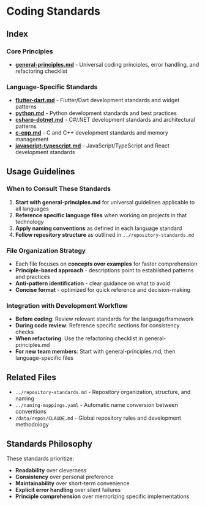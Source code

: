 # Coding Standards

## Index

### Core Principles
- [**general-principles.md**](./general-principles.md) - Universal coding principles, error handling, and refactoring checklist

### Language-Specific Standards
- [**flutter-dart.md**](./flutter-dart.md) - Flutter/Dart development standards and widget patterns
- [**python.md**](./python.md) - Python development standards and best practices
- [**csharp-dotnet.md**](./csharp-dotnet.md) - C#/.NET development standards and architectural patterns
- [**c-cpp.md**](./c-cpp.md) - C and C++ development standards and memory management
- [**javascript-typescript.md**](./javascript-typescript.md) - JavaScript/TypeScript and React development standards

## Usage Guidelines

### When to Consult These Standards
1. **Start with general-principles.md** for universal guidelines applicable to all languages
2. **Reference specific language files** when working on projects in that technology
3. **Apply naming conventions** as defined in each language standard
4. **Follow repository structure** as outlined in `../repository-standards.md`

### File Organization Strategy
- Each file focuses on **concepts over examples** for faster comprehension
- **Principle-based approach** - descriptions point to established patterns and practices
- **Anti-pattern identification** - clear guidance on what to avoid
- **Concise format** - optimized for quick reference and decision-making

### Integration with Development Workflow
- **Before coding**: Review relevant standards for the language/framework
- **During code review**: Reference specific sections for consistency checks
- **When refactoring**: Use the refactoring checklist in general-principles.md
- **For new team members**: Start with general-principles.md, then language-specific files

## Related Files
- `../repository-standards.md` - Repository organization, structure, and naming
- `../naming-mappings.yaml` - Automatic name conversion between conventions
- `/data/repos/CLAUDE.md` - Global repository rules and development methodology

## Standards Philosophy

These standards prioritize:
- **Readability** over cleverness
- **Consistency** over personal preference  
- **Maintainability** over short-term convenience
- **Explicit error handling** over silent failures
- **Principle comprehension** over memorizing specific implementations